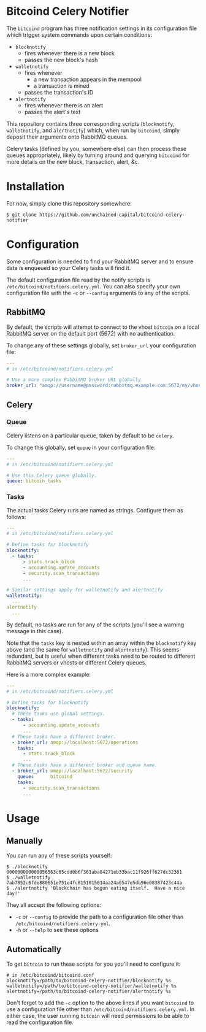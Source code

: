 # Bitcoind Celery Notifier

The `bitcoind` program has three notification settings in its
configuration file which trigger system commands upon certain
conditions:

* `blocknotify`
  * fires whenever there is a new block
  * passes the new block's hash
* `walletnotify`
  * fires whenever
    * a new transaction appears in the mempool
	* a transaction is mined
  * passes the transaction's ID
* `alertnotify`
  * fires whenever there is an alert
  * passes the alert's text
  
This repository contains three corresponding scripts (`blocknotify`,
`walletnotify`, and `alertnotify`) which, when run by `bitcoind`,
simply deposit their arguments onto RabbitMQ queues.

Celery tasks (defined by you, somewhere else) can then process these
queues appropriately, likely by turning around and querying `bitcoind`
for more details on the new block, transaction, alert, &c.

# Installation

For now, simply clone this repository somewhere:

```
$ git clone https://github.com/unchained-capital/bitcoind-celery-notifier
```

# Configuration

Some configuration is needed to find your RabbitMQ server and to
ensure data is enqueued so your Celery tasks will find it.

The default configuration file read by the notify scripts is
`/etc/bitcoind/notifiers.celery.yml`.  You can also specify your own
configuration file with the `-c` or `--config` arguments to any of the
scripts.

## RabbitMQ

By default, the scripts will attempt to connect to the vhost `bitcoin`
on a local RabbitMQ server on the default port (5672) with no
authentication.

To change any of these settings globally, set `broker_url` your
configuration file:

```yaml
---
# in /etc/bitcoind/notifiers.celery.yml

# Use a more complex RabbitMQ broker URL globally.
broker_url: "amqp://username@password:rabbitmq.example.com:5672/my/vhost"
```

## Celery

### Queue

Celery listens on a particular queue, taken by default to be `celery`.

To change this globally, set `queue` in your configuration file:

```yaml
---
# in /etc/bitcoind/notifiers.celery.yml

# Use this Celery queue globally.
queue: bitcoin_tasks
```

### Tasks

The actual tasks Celery runs are named as strings.  Configure them as
follows:

```yaml
---
# in /etc/bitcoind/notifiers.celery.yml

# Define tasks for blocknotify
blocknotify:
  - tasks:
      - stats.track_block
	  - accounting.update_accounts
	  - security.scan_transactions
	  ...

# Similar settings apply for walletnotify and alertnotify
walletnotify:
  ...
alertnotify
  ...
```

By default, no tasks are run for any of the scripts (you'll see a
warning message in this case).

Note that the `tasks` key is nested within an array within the
`blocknotify` key above (and the same for `walletnotify` and
`alertnotify`).  This seems redundant, but is useful when different
tasks need to be routed to different RabbitMQ servers or vhosts or
different Celery queues.

Here is a more complex example:

```yaml
---
# in /etc/bitcoind/notifiers.celery.yml

# Define tasks for blocknotify
blocknotify:
  # These tasks use global settings. 
  - tasks:
	  - accounting.update_accounts
	  ...
  # These tasks have a different broker.
  - broker_url: amqp://localhost:5672/operations
    tasks:
      - stats.track_block
	  ...
  # These tasks have a different broker and queue name.
  - broker_url: amqp://localhost:5672/security
    queue:      bitcoind
	tasks:
	  - security.scan_transactions
	  ...
```

# Usage

## Manually

You can run any of these scripts yourself:

```
$ ./blocknotify 000000000000056563c65cdd0b6f361aba84271eb33bac11f926ff627dc32361
$ ./walletnotify 7ab7852c6fde880651e751e4fc8151015614aa24a0547e5db96e08387423c44a
$ ./alertnotify 'Blockchain has begun eating itself.  Have a nice day!'
```

They all accept the following options:

* `-c` or `--config` to provide the path to a configuration file other than `/etc/bitcoind/notifiers.celery.yml`.
* `-h` or `--help` to see these options

## Automatically

To get `bitcoin` to run these scripts for you you'll need to configure
it:

```
# in /etc/bitcoind/bitcoind.conf
blocknotify=/path/to/bitcoind-celery-notifier/blocknotify %s
walletnotify=/path/to/bitcoind-celery-notifier/walletnotify %s
alertnotify=/path/to/bitcoind-celery-notifier/alertnotify %s
```

Don't forget to add the `-c` option to the above lines if you want
`bitcoind` to use a configuration file other than
`/etc/bitcoind/notifiers.celery.yml`.  In either case, the user
running `bitcoin` will need permissions to be able to read the
configuration file.
